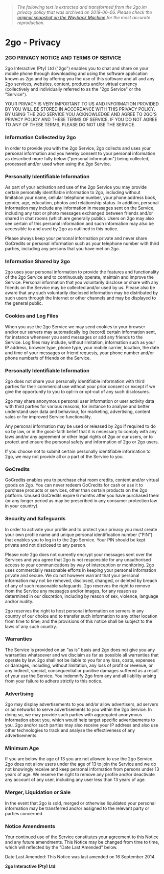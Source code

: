 > *The following text is extracted and transformed from the 2go.im privacy policy that was archived on 2019-06-06. Please check the [original snapshot on the Wayback Machine](https://web.archive.org/web/20190606001733id_/http%3A//www.2go.im/privacy) for the most accurate reproduction.*

# 2go - Privacy

### 2GO PRIVACY NOTICE AND TERMS OF SERVICE

2go Interactive (Pty) Ltd ("2go") enables you to chat and share on your mobile phone through downloading and using the software application known as 2go and by offering you the use of this software and all and any 2go services, websites, content, products and/or virtual currency (collectively and individually referred to as the "2go Service" or the "Service").

YOUR PRIVACY IS VERY IMPORTANT TO US AND INFORMATION PROVIDED BY YOU WILL BE STORED IN ACCORDANCE WITH THIS PRIVACY POLICY. BY USING THE 2GO SERVICE YOU ACKNOWLEDGE AND AGREE TO 2GO'S PRIVACY POLICY AND THESE TERMS OF SERVICE. IF YOU DO NOT AGREE TO ANY OF THESE TERMS, PLEASE DO NOT USE THE SERVICE.

### Information Collected by 2go

In order to provide you with the 2go Service, 2go collects and uses your personal information and you hereby consent to your personal information as described more fully below ("personal information") being collected, processed and/or used when using the 2go Service.

### Personally Identifiable Information

As part of your activation and use of the 2go Service you may provide certain personally identifiable information to 2go, including without limitation your name, cellular telephone number, your phone address book, gender, age, education, photos and relationship status. In addition, personal information may include any information in messages sent on the Service, including any text or photo messages exchanged between friends and/or shared in chat rooms (which are generally public). Users on 2go may also see certain of this personal information and such information may also be accessible to and used by 2go as outlined in this notice.

Please always keep your personal information private and never share GoCredits or personal information such as your telephone number with third parties, including any persons that you have met on 2go. 

### Information Shared by 2go

2go uses your personal information to provide the features and functionality of the 2go Service and to continuously operate, maintain and improve the Service. Personal information that you voluntarily disclose or share with any friends on the Service may be collected and/or used by us. Please also be aware that any such voluntarily disclosed information may be distributed by such users through the Internet or other channels and may be displayed to the general public.

### Cookies and Log Files

When you use the 2go Service we may send cookies to your browser and/or our servers may automatically log (record) certain information sent, for instance whenever you send messages or add any friends to the Service. Log files may include, without limitation, information such as your IP address, browser type, phone type, your mobile carrier, location, the date and time of your messages or friend requests, your phone number and/or phone number/s of friends on the Service.

### Personally Identifiable Information

2go does not share your personally identifiable information with third parties for their commercial use without your prior consent or except if we give the opportunity to you to opt-in or opt-out of any such disclosures.

2go may share anonymous personal user information or user activity data with third parties for various reasons, for instance to analyse and better understand user data and behaviour, for marketing, advertising, content sales or for improved Service functionality. 

Any personal information may be used or released by 2go if required to do so by law, or in the good-faith belief that it is necessary to comply with any laws and/or any agreement or other legal rights of 2go or our users, or to protect and ensure the personal safety and information of 2go or 2go users.

If you choose not to submit certain personally identifiable information to 2go, we may not provide all or a part of the Service to you.

### GoCredits

GoCredits enables you to purchase chat room credits, content and/or virtual goods on 2go. You can never redeem GoCredits for cash or use it to purchase products or services, other than certain products on the 2go platform. Unused GoCredits expire 6 months after you have purchased them (or any longer period as may be prescribed in any consumer protection law in your country).

### Security and Safeguards

In order to activate your profile and to protect your privacy you must create your own profile name and unique personal identification number ("PIN") that enables you to log in to the 2go Service. Your PIN should be kept private and not disclosed to any person.

Please note 2go does not currently encrypt your messages sent over the Services and you agree that 2go is not responsible for any unauthorised access to your communications by way of interception or monitoring. 2go uses commercially reasonable efforts in keeping your personal information private and secure. We do not however warrant that your personal information may not be removed, disclosed, changed, or deleted by breach of any of such reasonable safeguards. 2go reserves the right to remove from the Service any messages and/or images, for any reason as determined in our discretion, including by reason of sex, violence, language and/or nudity.

2go reserves the right to host personal information on servers in any country of our choice and to transfer such information to any other location from time to time; and the provisions of this notice shall be subject to the laws of any such country.

### Warranties

The Service is provided on an “as is” basis and 2go does not give you any warranties whatsoever and we disclaim as far as possible all warranties that operate by law. 2go shall not be liable to you for any loss, costs, expenses or damages, including, without limitation, any loss of profit or revenue, or any indirect, special, consequential or punitive damages suffered as a result of your use the Service. You indemnify 2go from any and all liability arising from your failure to adhere strictly to this notice.

### Advertising

2go may display advertisements to you and/or allow advertisers, ad servers or ad networks to serve advertisements to you within the 2go Service. In doing so, we may provide such parties with aggregated anonymous information about you, which would help target specific advertisements to you. 2go and/or such parties may also receive your IP address and also use other technologies to track and analyse the effectiveness of any advertisements. 

### Minimum Age

If you are below the age of 13 you are not allowed to use the 2go Service. 2go does not allow users under the age of 13 to join the Service and we do not knowingly receive and keep personal information from persons under 13 years of age. We reserve the right to remove any profile and/or deactivate any account of any user, including any user less than 13 years of age. 

### Merger, Liquidation or Sale

In the event that 2go is sold, merged or otherwise liquidated your personal information may be transferred and/or assigned to the relevant party or parties concerned.

### Notice Amendments

Your continued use of the Service constitutes your agreement to this Notice and any future amendments. This Notice may be changed from time to time, which will reflected by the "Date Last Amended" below.

Date Last Amended: This Notice was last amended on 16 September 2014.

**2go Interactive (Pty) Ltd**
